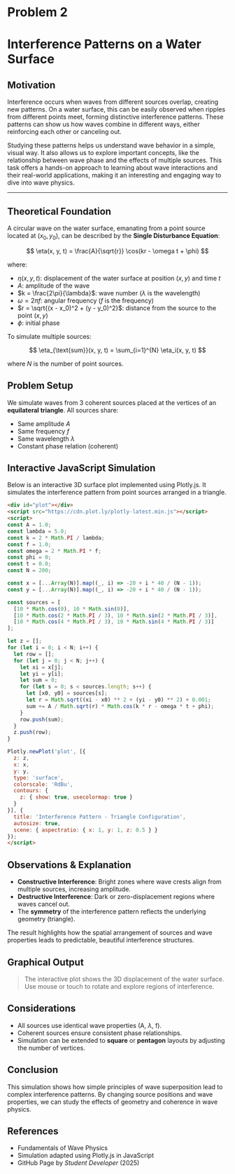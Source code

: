 # Problem 2
# Interference Patterns on a Water Surface

## Motivation

Interference occurs when waves from different sources overlap, creating new patterns. On a water surface, this can be easily observed when ripples from different points meet, forming distinctive interference patterns. These patterns can show us how waves combine in different ways, either reinforcing each other or canceling out.

Studying these patterns helps us understand wave behavior in a simple, visual way. It also allows us to explore important concepts, like the relationship between wave phase and the effects of multiple sources. This task offers a hands-on approach to learning about wave interactions and their real-world applications, making it an interesting and engaging way to dive into wave physics.

---

## Theoretical Foundation

A circular wave on the water surface, emanating from a point source located at $(x_0, y_0)$, can be described by the **Single Disturbance Equation**:

$$
\eta(x, y, t) = \frac{A}{\sqrt{r}} \cos(kr - \omega t + \phi)
$$

where:

* $\eta(x, y, t)$: displacement of the water surface at position $(x, y)$ and time $t$
* $A$: amplitude of the wave
* $k = \frac{2\pi}{\lambda}$: wave number ($\lambda$ is the wavelength)
* $\omega = 2\pi f$: angular frequency ($f$ is the frequency)
* $r = \sqrt{(x - x_0)^2 + (y - y_0)^2}$: distance from the source to the point $(x, y)$
* $\phi$: initial phase

To simulate multiple sources:

$$
\eta_{\text{sum}}(x, y, t) = \sum_{i=1}^{N} \eta_i(x, y, t)
$$

where $N$ is the number of point sources.


## Problem Setup

We simulate waves from 3 coherent sources placed at the vertices of an **equilateral triangle**. All sources share:

* Same amplitude $A$
* Same frequency $f$
* Same wavelength $\lambda$
* Constant phase relation (coherent)


## Interactive JavaScript Simulation

Below is an interactive 3D surface plot implemented using Plotly.js. It simulates the interference pattern from point sources arranged in a triangle.

```html
<div id="plot"></div>
<script src="https://cdn.plot.ly/plotly-latest.min.js"></script>
<script>
const A = 1.0;
const lambda = 5.0;
const k = 2 * Math.PI / lambda;
const f = 1.0;
const omega = 2 * Math.PI * f;
const phi = 0;
const t = 0.0;
const N = 200;

const x = [...Array(N)].map((_, i) => -20 + i * 40 / (N - 1));
const y = [...Array(N)].map((_, i) => -20 + i * 40 / (N - 1));

const sources = [
  [10 * Math.cos(0), 10 * Math.sin(0)],
  [10 * Math.cos(2 * Math.PI / 3), 10 * Math.sin(2 * Math.PI / 3)],
  [10 * Math.cos(4 * Math.PI / 3), 10 * Math.sin(4 * Math.PI / 3)]
];

let z = [];
for (let i = 0; i < N; i++) {
  let row = [];
  for (let j = 0; j < N; j++) {
    let xi = x[j];
    let yi = y[i];
    let sum = 0;
    for (let s = 0; s < sources.length; s++) {
      let [x0, y0] = sources[s];
      let r = Math.sqrt((xi - x0) ** 2 + (yi - y0) ** 2) + 0.001;
      sum += A / Math.sqrt(r) * Math.cos(k * r - omega * t + phi);
    }
    row.push(sum);
  }
  z.push(row);
}

Plotly.newPlot('plot', [{
  z: z,
  x: x,
  y: y,
  type: 'surface',
  colorscale: 'RdBu',
  contours: {
    z: { show: true, usecolormap: true }
  }
}], {
  title: 'Interference Pattern - Triangle Configuration',
  autosize: true,
  scene: { aspectratio: { x: 1, y: 1, z: 0.5 } }
});
</script>
```


## Observations & Explanation

* **Constructive Interference**: Bright zones where wave crests align from multiple sources, increasing amplitude.
* **Destructive Interference**: Dark or zero-displacement regions where waves cancel out.
* The **symmetry** of the interference pattern reflects the underlying geometry (triangle).

The result highlights how the spatial arrangement of sources and wave properties leads to predictable, beautiful interference structures.


## Graphical Output

> The interactive plot shows the 3D displacement of the water surface. Use mouse or touch to rotate and explore regions of interference.


## Considerations

* All sources use identical wave properties (A, $\lambda$, f).
* Coherent sources ensure consistent phase relationships.
* Simulation can be extended to **square** or **pentagon** layouts by adjusting the number of vertices.


## Conclusion

This simulation shows how simple principles of wave superposition lead to complex interference patterns. By changing source positions and wave properties, we can study the effects of geometry and coherence in wave physics.


## References

* Fundamentals of Wave Physics
* Simulation adapted using Plotly.js in JavaScript
* GitHub Page by *Student Developer* (2025)
